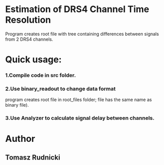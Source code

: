 # Estimation of DRS4 Channel Time Resolution
Program creates root file with tree containing differences
between signals from 2 DRS4 channels.

# Quick usage:
### 1.Compile code in src folder.
### 2.Use binary_readout to change data format 
program creates root file in root_files folder; 
file has the same name as binary file).
### 3.Use Analyzer to calculate signal delay between channels.

# Author
## Tomasz Rudnicki
